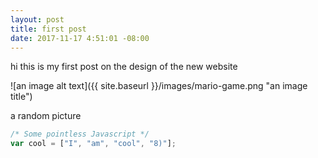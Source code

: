```yaml
---
layout: post
title: first post
date: 2017-11-17 4:51:01 -08:00
---
```


hi this is my first post on the design of the new website


![an image alt text]({{ site.baseurl }}/images/mario-game.png "an image title")

a random picture

```javascript
/* Some pointless Javascript */
var cool = ["I", "am", "cool", "8)"];
```
